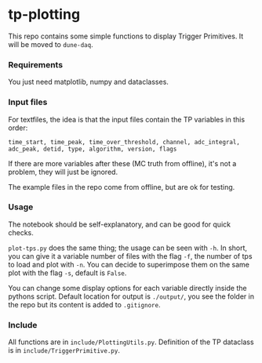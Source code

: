 # tp-plotting

This repo contains some simple functions to display Trigger Primitives.
It will be moved to `dune-daq`.

### Requirements

You just need matplotlib, numpy and dataclasses.

### Input files
For textfiles, the idea is that the input files contain the TP variables in this order:
```
time_start, time_peak, time_over_threshold, channel, adc_integral, adc_peak, detid, type, algorithm, version, flags
```
If there are more variables after these (MC truth from offline), it's not a problem, they will just be ignored.

The example files in the repo come from offline, but are ok for testing.

### Usage

The notebook should be self-explanatory, and can be good for quick checks.

`plot-tps.py` does the same thing; the usage can be seen with `-h`. 
In short, you can give it a variable number of files with the flag `-f`, the number of tps to load and plot with `-n`.
You can decide to superimpose them on the same plot with the flag `-s`, default is `False`.

You can change some display options for each variable directly inside the pythons script.
Default location for output is `./output/`, you see the folder in the repo but its content is added to `.gitignore`.


### Include

All functions are in `include/PlottingUtils.py`. 
Definition of the TP dataclass is in `include/TriggerPrimitive.py`.